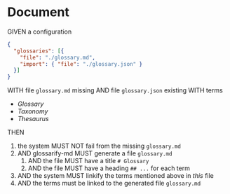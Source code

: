 # Document

GIVEN a configuration

~~~json
{
  "glossaries": [{
    "file": "./glossary.md",
    "import": { "file": "./glossary.json" }
  }]
}
~~~

WITH file `glossary.md` missing
AND file `glossary.json` existing WITH terms
- *Glossary*
- *Taxonomy*
- *Thesaurus*

THEN

1. the system MUST NOT fail from the missing `glossary.md`
1. AND glossarify-md MUST generate a file `glossary.md`
   1. AND the file MUST have a title `# Glossary`
   1. AND the file MUST have a heading `## ...` for each term
1. AND the system MUST linkify the terms mentioned above in *this* file
1. AND the terms must be linked to the generated file `glossary.md`
